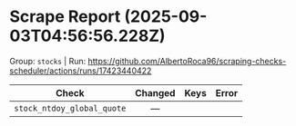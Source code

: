 # Scrape Report (2025-09-03T04:56:56.228Z)

Group: `stocks`  |  Run: https://github.com/AlbertoRoca96/scraping-checks-scheduler/actions/runs/17423440422

| Check | Changed | Keys | Error |
|---|:---:|:--|:--|
| `stock_ntdoy_global_quote` | — |  |  |
